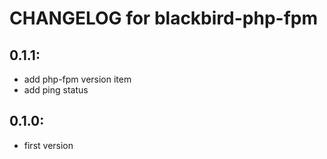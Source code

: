 # CHANGELOG for blackbird-php-fpm

## 0.1.1:

* add php-fpm version item
* add ping status

## 0.1.0:

* first version
